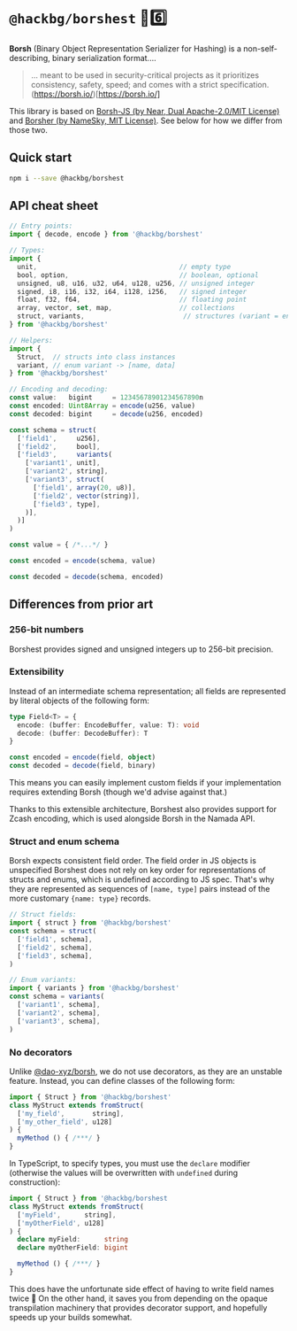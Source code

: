 # `@hackbg/borshest` 🌲6️⃣

**Borsh** (Binary Object Representation Serializer for Hashing) is a
non-self-describing, binary serialization format....

> ... meant to be used in security-critical projects as it prioritizes consistency, safety, speed;
> and comes with a strict specification. (https://borsh.io/)[https://borsh.io/]

This library is based on [Borsh-JS (by Near, Dual Apache-2.0/MIT License)](https://github.com/near/borsh-js)
and [Borsher (by NameSky, MIT License)](https://github.com/nameskyteam/borsher).
See below for how we differ from those two.

## Quick start

```sh
npm i --save @hackbg/borshest
```

## API cheat sheet

```javascript
// Entry points:
import { decode, encode } from '@hackbg/borshest'

// Types:
import {
  unit,                                    // empty type
  bool, option,                            // boolean, optional
  unsigned, u8, u16, u32, u64, u128, u256, // unsigned integer
  signed, i8, i16, i32, i64, i128, i256,   // signed integer
  float, f32, f64,                         // floating point
  array, vector, set, map,                 // collections
  struct, variants,                         // structures (variant = enum)
} from '@hackbg/borshest'

// Helpers:
import {
  Struct,  // structs into class instances
  variant, // enum variant -> [name, data]
} from '@hackbg/borshest'

// Encoding and decoding:
const value:   bigint     = 12345678901234567890n
const encoded: Uint8Array = encode(u256, value)
const decoded: bigint     = decode(u256, encoded)

const schema = struct(
  ['field1',     u256],
  ['field2',     bool],
  ['field3',     variants(
    ['variant1', unit],
    ['variant2', string],
    ['variant3', struct(
      ['field1', array(20, u8)],
      ['field2', vector(string)],
      ['field3', type],
    )],
  )]
)

const value = { /*...*/ }

const encoded = encode(schema, value)

const decoded = decode(schema, encoded)
```

## Differences from prior art

### 256-bit numbers

Borshest provides signed and unsigned integers up to 256-bit precision.

### Extensibility

Instead of an intermediate schema representation;
all fields are represented by literal objects of the following form:

```typescript
type Field<T> = {
  encode: (buffer: EncodeBuffer, value: T): void
  decode: (buffer: DecodeBuffer): T
}
```

```typescript
const encoded = encode(field, object)
const decoded = decode(field, binary)
```

This means you can easily implement custom fields if your implementation requires extending Borsh
(though we'd advise against that.)

Thanks to this extensible architecture, Borshest also provides support for Zcash encoding,
which is used alongside Borsh in the Namada API.

### Struct and enum schema

Borsh expects consistent field order. The field order in JS objects is unspecified
Borshest does not rely on key order for representations of structs and enums,
which is undefined according to JS spec. That's why they are represented as
sequences of `[name, type]` pairs instead of the more customary `{name: type}` records.

```javascript
// Struct fields:
import { struct } from '@hackbg/borshest'
const schema = struct(
  ['field1', schema],
  ['field2', schema],
  ['field3', schema],
)

// Enum variants:
import { variants } from '@hackbg/borshest'
const schema = variants(
  ['variant1', schema],
  ['variant2', schema],
  ['variant3', schema],
)
```

### No decorators

Unlike [@dao-xyz/borsh](https://www.npmjs.com/package/@dao-xyz/borsh),
we do not use decorators, as they are an unstable feature.
Instead, you can define classes of the following form:

```javascript
import { Struct } from '@hackbg/borshest'
class MyStruct extends fromStruct(
  ['my_field',       string],
  ['my_other_field', u128]
) {
  myMethod () { /***/ }
}
```

In TypeScript, to specify types, you must use the `declare` modifier
(otherwise the values will be overwritten with `undefined` during construction):

```typescript
import { Struct } from '@hackbg/borshest
class MyStruct extends fromStruct(
  ['myField',      string],
  ['myOtherField', u128]
) {
  declare myField:      string
  declare myOtherField: bigint

  myMethod () { /***/ }
}
```

This does have the unfortunate side effect of having to write field names twice 🤷
On the other hand, it saves you from depending on the opaque transpilation machinery
that provides decorator support, and hopefully speeds up your builds somewhat.
